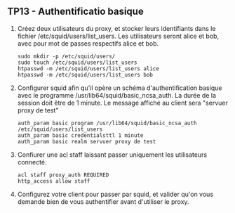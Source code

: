 ## TP13 - Authentificatio basique
1. Créez deux utilisateurs du proxy, et stocker leurs identifiants dans le fichier /etc/squid/users/list_users. Les utilisateurs seront alice et bob, avec pour mot de passes respectifs alice et bob.


    ```
    sudo mkdir -p /etc/squid/users/
    sudo touch /etc/squid/users/list_users
    htpasswd -m /etc/squid/users/list_users alice
    htpasswd -m /etc/squid/users/list_users bob
    ``` 
2. Configurer squid afin qu'il opère un schéma d'authentification basique avec le programme /usr/lib64/squid/basic_ncsa_auth. La durée de la session doit être de 1 minute. Le message affiché au client sera "servuer proxy de test"
    ``` 
    auth_param basic program /usr/lib64/squid/basic_ncsa_auth /etc/squid/users/list_users
    auth_param basic credentialsttl 1 minute   
    auth_param basic realm servuer proxy de test
    ```     
3. Confiurer une acl staff laissant passer uniquement les utilisateurs connecté.
    ```
    acl staff proxy_auth REQUIRED
    http_access allow staff
    ```
4. Configurez votre client pour passer par squid, et valider qu'on vous demande bien de vous authentifier avant d'utiliser le proxy.
   